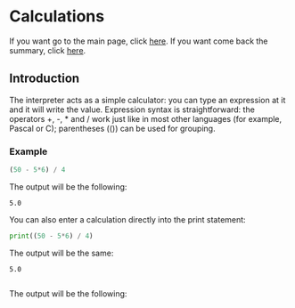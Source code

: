 # Calculations
If you want go to the main page, click [here](https://fededev01.github.io/Learn-Python).
If you want come back the summary, click [here](https://fededev01.github.io/Learn-Python/ch00_summary).

## Introduction
The interpreter acts as a simple calculator: you can type an expression at it and it will write the value. Expression syntax is straightforward: the operators +, -, * and / work just like in most other languages (for example, Pascal or C); parentheses (()) can be used for grouping.

### Example

```python
(50 - 5*6) / 4
```

The output will be the following:
```output
5.0
```

You can also enter a calculation directly into the print statement:

```python
print((50 - 5*6) / 4)
```

The output will be the same:
```output
5.0
```




```python

```

The output will be the following:
```output

```